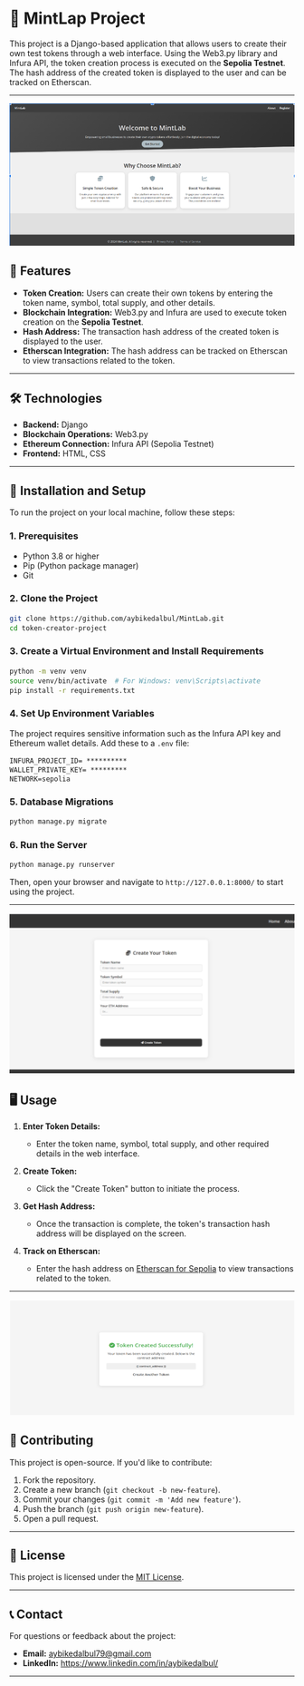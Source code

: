 # 🚀 MintLap Project

This project is a Django-based application that allows users to create their own test tokens through a web interface. Using the Web3.py library and Infura API, the token creation process is executed on the **Sepolia Testnet**. The hash address of the created token is displayed to the user and can be tracked on Etherscan.

---

![Token Creation Interface](templates/image1.png)

## 📌 Features

- **Token Creation:** Users can create their own tokens by entering the token name, symbol, total supply, and other details.
- **Blockchain Integration:** Web3.py and Infura are used to execute token creation on the **Sepolia Testnet**.
- **Hash Address:** The transaction hash address of the created token is displayed to the user.
- **Etherscan Integration:** The hash address can be tracked on Etherscan to view transactions related to the token.
  

---

## 🛠️ Technologies

- **Backend:** Django
- **Blockchain Operations:** Web3.py
- **Ethereum Connection:** Infura API (Sepolia Testnet)
- **Frontend:** HTML, CSS

---

## 🚀 Installation and Setup

To run the project on your local machine, follow these steps:

### 1. Prerequisites
- Python 3.8 or higher
- Pip (Python package manager)
- Git

### 2. Clone the Project
```bash
git clone https://github.com/aybikedalbul/MintLab.git
cd token-creator-project
```

### 3. Create a Virtual Environment and Install Requirements
```bash
python -m venv venv
source venv/bin/activate  # For Windows: venv\Scripts\activate
pip install -r requirements.txt
```

### 4. Set Up Environment Variables
The project requires sensitive information such as the Infura API key and Ethereum wallet details. Add these to a `.env` file:
```env
INFURA_PROJECT_ID= **********
WALLET_PRIVATE_KEY= *********
NETWORK=sepolia  
```

### 5. Database Migrations
```bash
python manage.py migrate
```

### 6. Run the Server
```bash
python manage.py runserver
```
Then, open your browser and navigate to `http://127.0.0.1:8000/` to start using the project.

---
![Token Creation Interface](templates/image2.png)


## 🖥️ Usage

1. **Enter Token Details:**
   - Enter the token name, symbol, total supply, and other required details in the web interface.
   
2. **Create Token:**
   - Click the "Create Token" button to initiate the process.
   
3. **Get Hash Address:**
   - Once the transaction is complete, the token's transaction hash address will be displayed on the screen.
   
4. **Track on Etherscan:**
   - Enter the hash address on [Etherscan for Sepolia](https://sepolia.etherscan.io/) to view transactions related to the token.


---

![Token Creation Interface](templates/image3.png)

## 🤝 Contributing

This project is open-source. If you'd like to contribute:
1. Fork the repository.
2. Create a new branch (`git checkout -b new-feature`).
3. Commit your changes (`git commit -m 'Add new feature'`).
4. Push the branch (`git push origin new-feature`).
5. Open a pull request.

---

## 📜 License

This project is licensed under the [MIT License](LICENSE).

---

## 📞 Contact

For questions or feedback about the project:
- **Email:** aybikedalbul79@gmail.com
- **LinkedIn:** https://www.linkedin.com/in/aybikedalbul/

---
